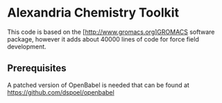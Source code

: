 Alexandria Chemistry Toolkit
============================

This code is based on the [http://www.gromacs.org]GROMACS software package, however it adds
about 40000 lines of code for force field development.

Prerequisites
-------------

A patched version of OpenBabel is needed that can be found at
https://github.com/dspoel/openbabel 

